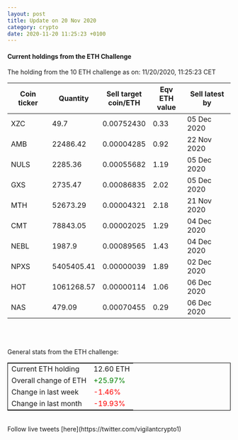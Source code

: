 ```yaml
---
layout: post
title: Update on 20 Nov 2020
category: crypto
date: 2020-11-20 11:25:23 +0100
---
```

<!-- Global site tag (gtag.js) - Google Analytics -->
<script async src="https://www.googletagmanager.com/gtag/js?id=UA-103831149-5"></script>
<script>
  window.dataLayer = window.dataLayer || [];
  function gtag(){dataLayer.push(arguments);}
  gtag('js', new Date());

  gtag('config', 'UA-103831149-5');
</script>


#### Current holdings from the ETH Challenge

The holding from the 10 ETH challenge as on: 11/20/2020, 11:25:23 CET

|Coin ticker|Quantity|Sell target<br>coin/ETH|Eqv ETH<br>value|Sell latest by|
|-----------|--------|-----------|-----------|--------------|
XZC|49.7|  0.00752430|0.33|05 Dec 2020|
AMB|22486.42|  0.00004285|0.92|22 Nov 2020|
NULS|2285.36|  0.00055682|1.19|05 Dec 2020|
GXS|2735.47|  0.00086835|2.02|05 Dec 2020|
MTH|52673.29|  0.00004321|2.18|21 Nov 2020|
CMT|78843.05|  0.00002025|1.29|04 Dec 2020|
NEBL|1987.9|  0.00089565|1.43|04 Dec 2020|
NPXS|5405405.41|  0.00000039|1.89|02 Dec 2020|
HOT|1061268.57|  0.00000114|1.06|06 Dec 2020|
NAS|479.09|  0.00070455|0.29|06 Dec 2020|

<br>
<br>
<br>
General stats from the ETH challenge:

<table style="border:1px solid black;margin-left:auto;margin-right:auto;">
	<tbody>
	<tr>
		<td>Current ETH holding</td>
		<td>     12.60 ETH</td>
	</tr>
	<tr>
		<td>Overall change of ETH</td>
		<td><font color="green">+25.97%</font></td>
	</tr>
	<tr>
		<td>Change in last week</td>
		<td><font color="red">-1.46%</font></td>
	</tr>
	<tr>
		<td>Change in last month</td>
		<td><font color="red">-19.93%</font></td>
	</tr>
	</tbody>
</table>

<br>
Follow live tweets [here](https://twitter.com/vigilantcrypto1)
<br>
<br>